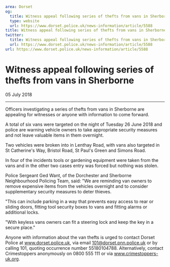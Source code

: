 ```yaml
area: Dorset
og:
  title: Witness appeal following series of thefts from vans in Sherborne
  type: website
  url: https://www.dorset.police.uk/news-information/article/5588
title: Witness appeal following series of thefts from vans in Sherborne |
twitter:
  title: Witness appeal following series of thefts from vans in Sherborne
  url: https://www.dorset.police.uk/news-information/article/5588
url: https://www.dorset.police.uk/news-information/article/5588
```

# Witness appeal following series of thefts from vans in Sherborne

05 July 2018

* * *

Officers investigating a series of thefts from vans in Sherborne are appealing for witnesses or anyone with information to come forward.

A total of six vans were targeted on the night of Tuesday 26 June 2018 and police are warning vehicle owners to take appropriate security measures and not leave valuable items in them overnight.

Two vehicles were broken into in Lenthay Road, with vans also targeted in St Catherine's Way, Bristol Road, St Paul's Green and Simons Road.

In four of the incidents tools or gardening equipment were taken from the vans and in the other two cases entry was forced but nothing was stolen.

Police Sergeant Ged Want, of the Dorchester and Sherborne Neighbourhood Policing Team, said: "We are reminding van owners to remove expensive items from the vehicles overnight and to consider supplementary security measures to deter thieves.

"This can include parking in a way that prevents easy access to rear or sliding doors, fitting tool security boxes to vans and fitting alarms or additional locks.

"With keyless vans owners can fit a steering lock and keep the key in a secure place."

Anyone with information about the van thefts is urged to contact Dorset Police at www.dorset.police.uk, via email 101@dorset.pnn.police.uk or by calling 101, quoting occurrence number 55180104788. Alternatively, contact Crimestoppers anonymously on 0800 555 111 or via www.crimestoppers-uk.org.

